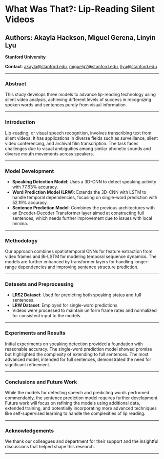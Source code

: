 # What Was That?: Lip-Reading Silent Videos

## Authors: Akayla Hackson, Miguel Gerena, Linyin Lyu
**Stanford University**

**Contact**: [akayla@stanford.edu](mailto:akayla@stanford.edu), [miguelg2@stanford.edu](mailto:miguelg2@stanford.edu), [llyu@stanford.edu](mailto:llyu@stanford.edu)

---

### Abstract
This study develops three models to advance lip-reading technology using silent video analysis, achieving different levels of success in recognizing spoken words and sentences purely from visual information.

---

### Introduction
Lip-reading, or visual speech recognition, involves transcribing text from silent videos. It has applications in diverse fields such as surveillance, silent video conferencing, and archival film transcription. The task faces challenges due to visual ambiguities among similar phonetic sounds and diverse mouth movements across speakers.

---

### Model Development
- **Speaking Detection Model**: Uses a 3D-CNN to detect speaking activity with 77.63% accuracy.
- **Word Prediction Model (LRW)**: Extends the 3D-CNN with LSTM to handle temporal dependencies, focusing on single-word prediction with 52.19% accuracy.
- **Sentence Prediction Model**: Combines the previous architectures with an Encoder-Decoder Transformer layer aimed at constructing full sentences, which needs further improvement due to issues with local minima.

---

### Methodology
Our approach combines spatiotemporal CNNs for feature extraction from video frames and Bi-LSTM for modeling temporal sequence dynamics. The models are further enhanced by transformer layers for handling longer-range dependencies and improving sentence structure prediction.

---

### Datasets and Preprocessing
- **LRS2 Dataset**: Used for predicting both speaking status and full sentences.
- **LRW Dataset**: Employed for single-word predictions.
- Videos were processed to maintain uniform frame rates and normalized for consistent input to the models.

---

### Experiments and Results
Initial experiments on speaking detection provided a foundation with reasonable accuracy. The single-word prediction model showed promise but highlighted the complexity of extending to full sentences. The most advanced model, intended for full sentences, demonstrated the need for significant refinement.

---

### Conclusions and Future Work
While the models for detecting speech and predicting words performed commendably, the sentence prediction model requires further development. Future work will focus on refining the models using additional data, extended training, and potentially incorporating more advanced techniques like self-supervised learning to handle the complexities of lip reading.

---

### Acknowledgements
We thank our colleagues and department for their support and the insightful discussions that helped shape this research.

---
